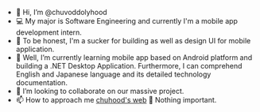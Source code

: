 - 👋 Hi, I’m @chuvoddolyhood
- 💻 My major is Software Engineering and currently I'm a mobile app development intern.
- 👀 To be honest, I'm a sucker for building as well as design UI for mobile application.
- 🌱 Well, I’m currently learning mobile app based on Android platform and building a .NET Desktop Application. Furthermore, I can comprehend English and Japanese language and its detailed technology documentation.
- 💞️ I’m looking to collaborate on our massive project.
- 📫 How to approach me <a href="https://chuvoddolyhood.github.io/trannhannghia/">chuhood's web</a> 🤣 Nothing important.

<!---
chuvoddolyhood/chuvoddolyhood is a ✨ special ✨ repository because its `README.md` (this file) appears on your GitHub profile.
You can click the Preview link to take a look at your changes.
--->
